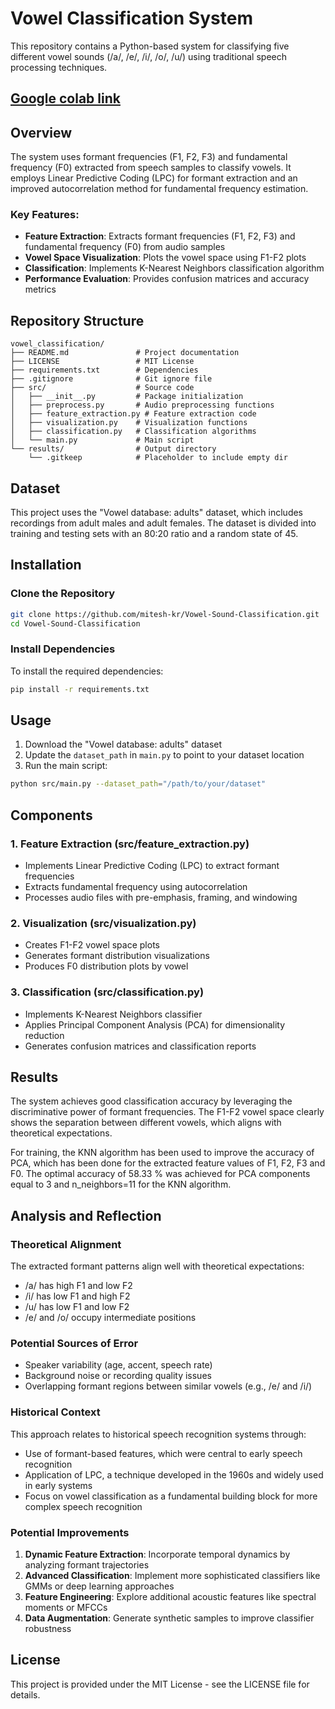 # Vowel Classification System

This repository contains a Python-based system for classifying five different vowel sounds (/a/, /e/, /i/, /o/, /u/) using traditional speech processing techniques.


## [Google colab link](https://colab.research.google.com/drive/1yxLwj0Z4YthIge3AQh6exPbVY5gra1b3?usp=sharing)

## Overview

The system uses formant frequencies (F1, F2, F3) and fundamental frequency (F0) extracted from speech samples to classify vowels. It employs Linear Predictive Coding (LPC) for formant extraction and an improved autocorrelation method for fundamental frequency estimation.

### Key Features:

- **Feature Extraction**: Extracts formant frequencies (F1, F2, F3) and fundamental frequency (F0) from audio samples
- **Vowel Space Visualization**: Plots the vowel space using F1-F2 plots
- **Classification**: Implements K-Nearest Neighbors classification algorithm
- **Performance Evaluation**: Provides confusion matrices and accuracy metrics

## Repository Structure

```
vowel_classification/
├── README.md               # Project documentation
├── LICENSE                 # MIT License
├── requirements.txt        # Dependencies
├── .gitignore              # Git ignore file
├── src/                    # Source code
│   ├── __init__.py         # Package initialization
│   ├── preprocess.py       # Audio preprocessing functions
│   ├── feature_extraction.py # Feature extraction code
│   ├── visualization.py    # Visualization functions
│   ├── classification.py   # Classification algorithms
│   └── main.py             # Main script
└── results/                # Output directory
    └── .gitkeep            # Placeholder to include empty dir
```

## Dataset

This project uses the "Vowel database: adults" dataset, which includes recordings from adult males and adult females. The dataset is divided into training and testing sets with an 80:20 ratio and a random state of 45.

## Installation

### Clone the Repository

```bash
git clone https://github.com/mitesh-kr/Vowel-Sound-Classification.git
cd Vowel-Sound-Classification
```

### Install Dependencies

To install the required dependencies:

```bash
pip install -r requirements.txt
```

## Usage

1. Download the "Vowel database: adults" dataset
2. Update the `dataset_path` in `main.py` to point to your dataset location
3. Run the main script:

```bash
python src/main.py --dataset_path="/path/to/your/dataset"
```

## Components

### 1. Feature Extraction (src/feature_extraction.py)

- Implements Linear Predictive Coding (LPC) to extract formant frequencies
- Extracts fundamental frequency using autocorrelation
- Processes audio files with pre-emphasis, framing, and windowing

### 2. Visualization (src/visualization.py)

- Creates F1-F2 vowel space plots
- Generates formant distribution visualizations
- Produces F0 distribution plots by vowel

### 3. Classification (src/classification.py)

- Implements K-Nearest Neighbors classifier
- Applies Principal Component Analysis (PCA) for dimensionality reduction
- Generates confusion matrices and classification reports

## Results

The system achieves good classification accuracy by leveraging the discriminative power of formant frequencies. The F1-F2 vowel space clearly shows the separation between different vowels, which aligns with theoretical expectations.

For training, the KNN algorithm has been used to improve the accuracy of PCA, which
has been done for the extracted feature values of F1, F2, F3 and F0.
The optimal accuracy of 58.33 % was achieved for PCA components equal to 3 and
n_neighbors=11 for the KNN algorithm.


## Analysis and Reflection

### Theoretical Alignment

The extracted formant patterns align well with theoretical expectations:
- /a/ has high F1 and low F2
- /i/ has low F1 and high F2
- /u/ has low F1 and low F2
- /e/ and /o/ occupy intermediate positions

### Potential Sources of Error

- Speaker variability (age, accent, speech rate)
- Background noise or recording quality issues
- Overlapping formant regions between similar vowels (e.g., /e/ and /i/)

### Historical Context

This approach relates to historical speech recognition systems through:
- Use of formant-based features, which were central to early speech recognition
- Application of LPC, a technique developed in the 1960s and widely used in early systems
- Focus on vowel classification as a fundamental building block for more complex speech recognition

### Potential Improvements

1. **Dynamic Feature Extraction**: Incorporate temporal dynamics by analyzing formant trajectories
2. **Advanced Classification**: Implement more sophisticated classifiers like GMMs or deep learning approaches
3. **Feature Engineering**: Explore additional acoustic features like spectral moments or MFCCs
4. **Data Augmentation**: Generate synthetic samples to improve classifier robustness

## License

This project is provided under the MIT License - see the LICENSE file for details.
